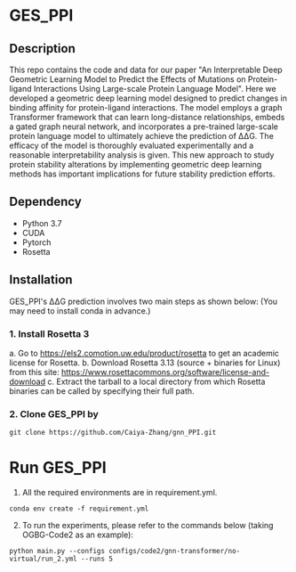 # GES_PPI

## Description
This repo contains the code and data for our paper "An Interpretable Deep Geometric Learning Model to Predict the Effects of Mutations on Protein-ligand Interactions Using Large-scale Protein Language Model". Here we developed a geometric deep learning model designed to predict changes in binding affinity for protein-ligand interactions. The model employs a graph Transformer framework that can learn long-distance relationships, embeds a gated graph neural network, and incorporates a pre-trained large-scale protein language model to ultimately achieve the prediction of ΔΔG. The efficacy of the model is thoroughly evaluated experimentally and a reasonable interpretability analysis is given. This new approach to study protein stability alterations by implementing geometric deep learning methods has important implications for future stability prediction efforts.


## Dependency
* Python 3.7
* CUDA
* Pytorch
* Rosetta


## Installation
GES_PPI's ΔΔG prediction involves two main steps as shown below:
(You may need to install conda in advance.)

### 1. Install Rosetta 3
a. Go to https://els2.comotion.uw.edu/product/rosetta to get an academic license for Rosetta.
b. Download Rosetta 3.13 (source + binaries for Linux) from this site: https://www.rosettacommons.org/software/license-and-download
c. Extract the tarball to a local directory from which Rosetta binaries can be called by specifying their full path.

### 2. Clone GES_PPI by

```
git clone https://github.com/Caiya-Zhang/gnn_PPI.git
```



# Run GES_PPI

1. All the required environments are in requirement.yml.
```
conda env create -f requirement.yml
```

2. To run the experiments, please refer to the commands below (taking OGBG-Code2 as an example):
```
python main.py --configs configs/code2/gnn-transformer/no-virtual/run_2.yml --runs 5
```